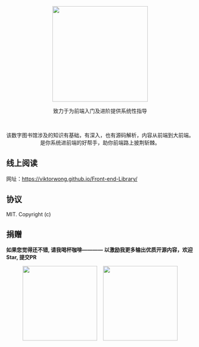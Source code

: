 <div align="center">
  <img width="256" src="https://viktorwong.github.io/Front-end-Library/logo.png">
  <p> 致力于为前端入门及进阶提供系统性指导</p> 
  <br/>
  <p> 该数字图书馆涉及的知识有基础，有深入，也有源码解析，内容从前端到大前端。是你系统进前端的好帮手，助你前端路上披荆斩棘。</p>
</div>




## 线上阅读
网址：https://viktorwong.github.io/Front-end-Library/

## 协议
MIT. Copyright (c)

## 捐赠

**如果您觉得还不错, 请我喝杯咖啡———— 以激励我更多输出优质开源内容，欢迎Star, 提交PR**

<div align="center">
<img width="200" src="https://viktorwong.github.io/Front-end-Library/hongbao.PNG">
&nbsp;&nbsp;
<img width="200" src="https://viktorwong.github.io/Front-end-Library/zhifubao.JPG">
</div>